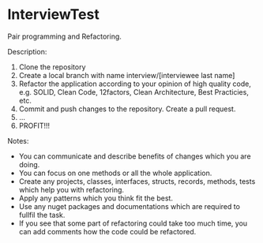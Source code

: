 # InterviewTest

Pair programming and Refactoring. 

Description:
  1. Clone the repository
  2. Create a local branch with name interview/[interviewee last name]
  3. Refactor the application according to your opinion of high quality code, 
      e.g. SOLID, Clean Code, 12factors, Clean Architecture, Best Practicies, etc.
  4. Commit and push changes to the repository. Create a pull request. 
  5. ...
  6. PROFIT!!!
  
Notes:
  - You can communicate and describe benefits of changes which you are doing. 
  - You can focus on one methods or all the whole application. 
  - Create any projects, classes, interfaces, structs, records, methods, tests which help you with refactoring.
  - Apply any patterns which you think fit the best. 
  - Use any nuget packages and documentations which are required to fullfil the task. 
  - If you see that some part of refactoring could take too much time, you can add comments how the code could be refactored. 
